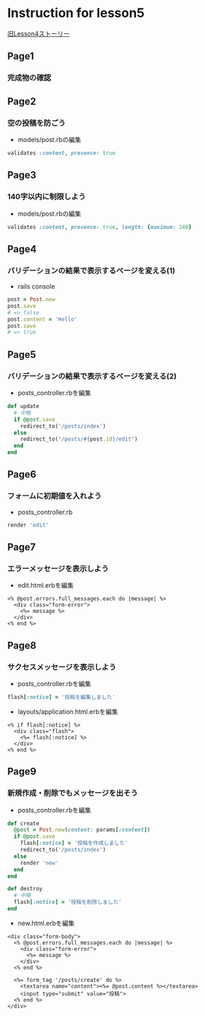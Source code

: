 # Instruction for lesson5
[旧Lesson4ストーリー](https://docs.google.com/document/d/1Jfm2_IGLO0TqHrL7QOVLEGU3sYyoPSLNLF_GKQkFvbU/edit)

## Page1
### 完成物の確認

## Page2
### 空の投稿を防ごう
* models/post.rbの編集
```rb
validates :content, presence: true
```

## Page3
### 140字以内に制限しよう
* models/post.rbの編集
```rb
validates :content, presence: true, length: {maximum: 140}
```

## Page4
### バリデーションの結果で表示するページを変える(1)
* rails console
```rb
post = Post.new
post.save
# => false
post.content = 'Hello'
post.save
# => true
```

## Page5
### バリデーションの結果で表示するページを変える(2)
* posts_controller.rbを編集
```rb
def update
  # 中略
  if @post.save
    redirect_to('/posts/index')
  else
    redirect_to("/posts/#{post.id}/edit")
  end
end
```

## Page6
### フォームに初期値を入れよう
* posts_controller.rb
```rb
render 'edit'
```

## Page7
### エラーメッセージを表示しよう
* edit.html.erbを編集
```erb
<% @post.errors.full_messages.each do |message| %>
  <div class="form-error">
    <%= message %>
  </div>
<% end %>
```

## Page8
### サクセスメッセージを表示しよう
* posts_controller.rbを編集
```rb
flash[:notice] = '投稿を編集しました'
```
* layouts/application.html.erbを編集
```erb
<% if flash[:notice] %>
  <div class="flash">
    <%= flash[:notice] %>
  </div>
<% end %>
```

## Page9
### 新規作成・削除でもメッセージを出そう
* posts_controller.rbを編集
```rb
def create
  @post = Post.new(content: params[:content])
  if @post.save
    flash[:notice] = '投稿を作成しました'
    redirect_to('/posts/index')
  else
    render 'new'
  end
end

def destroy
  # 中略
  flash[:notice] = '投稿を削除しました'
end
```
* new.html.erbを編集
```erb
<div class="form-body">
  <% @post.errors.full_messages.each do |message| %>
    <div class="form-error">
      <%= message %>
    </div>
  <% end %>

  <%= form_tag '/posts/create' do %>
    <textarea name="content"><%= @post.content %></textarea>
    <input type="submit" value="投稿">
  <% end %>
</div>
```
